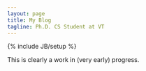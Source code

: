 ```yaml
---
layout: page
title: My Blog
tagline: Ph.D. CS Student at VT
---
```

{% include JB/setup %}

This is clearly a work in (very early) progress.

